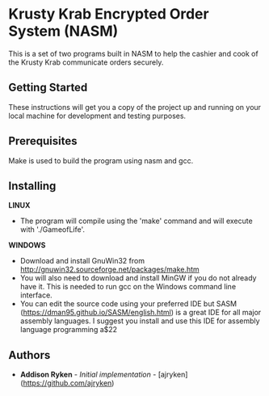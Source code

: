 # Krusty Krab Encrypted Order System (NASM)

This is a set of two programs built in NASM to help the cashier and cook of the Krusty Krab communicate orders securely.

## Getting Started

These instructions will get you a copy of the project up and running on your local machine for development and testing purposes.

## Prerequisites

Make is used to build the program using nasm and gcc.

## Installing

**LINUX**
* The program will compile using the 'make' command and will execute with './GameofLife'.

**WINDOWS**
* Download and install GnuWin32 from http://gnuwin32.sourceforge.net/packages/make.htm
* You will also need to download and install MinGW if you do not already have it. This is needed to run gcc on the Windows command line interface.
* You can edit the source code using your preferred IDE but SASM (https://dman95.github.io/SASM/english.html) is a great IDE for all major assembly languages. I suggest you install and use this IDE for assembly language programming a$22
## Authors

* **Addison Ryken** - *Initial implementation* - [ajryken] (https://github.com/ajryken)